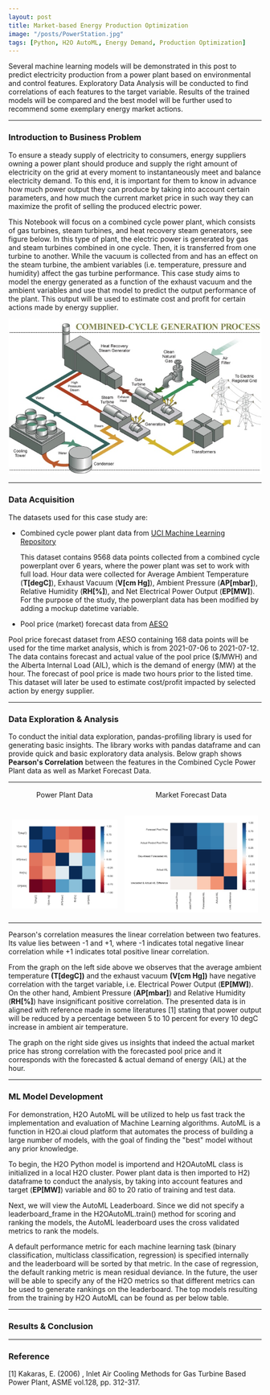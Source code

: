 ```yaml
---
layout: post
title: Market-based Energy Production Optimization
image: "/posts/PowerStation.jpg"
tags: [Python, H2O AutoML, Energy Demand, Production Optimization]
---
```


Several machine learning models will be demonstrated in this post to predict electricity production from a power plant based on environmental and control features. Exploratory Data Analysis will be conducted to find correlations of each features to the target variable. Results of the trained models will be compared and the best model will be further used to recommend some exemplary energy market actions.

---

### Introduction to Business Problem 

To ensure a steady supply of electricity to consumers, energy suppliers owning a power plant should produce and supply the right amount of electricity on the grid at every moment to instantaneously meet and balance electricity demand. To this end, it is important for them to know in advance how much power output they can produce by taking into account certain parameters, and how much the current market price in such way they can maximize the profit of selling the produced electric power.

This Notebook will focus on a combined cycle power plant, which consists of gas turbines, steam turbines, and heat recovery steam generators, see figure below. In this type of plant, the electric power is generated by gas and steam turbines combined in one cycle. Then, it is transferred from one turbine to another. While the vacuum is collected from and has an effect on the steam turbine, the ambient variables (i.e. temperature, pressure and humidity) affect the gas turbine performance. This case study aims to model the energy generated as a function of the exhaust vacuum and the ambient variables and use that model to predict the output performance of the plant. This output will be used to estimate cost and profit for certain actions made by energy supplier.

<td> 
  <p align="center"> <img src="/img/posts/CCNG-fullsize.jpg"> 
  </p> 
</td>

---

### Data Acquisition

The datasets used for this case study are:
- Combined cycle power plant data from [UCI Machine Learning Repository](http://archive.ics.uci.edu/ml/datasets/Combined+Cycle+Power+Plant)

  This dataset contains 9568 data points collected from a combined cycle powerplant over 6 years, where the power plant was set to work with full load. Hour data were collected for Average Ambient Temperature (**T[degC]**), Exhaust Vacuum (**V[cm Hg]**), Ambient Pressure (**AP[mbar]**), Relative Humidity (**RH[%]**), and Net Electrical Power Output (**EP[MW]**). For the purpose of the study, the powerplant data has been modified by adding a mockup datetime variable. 

- Pool price (market) forecast data from [AESO](http://ets.aeso.ca/) 

Pool price forecast dataset from AESO containing 168 data points will be used for the time market analysis, which is from 2021-07-06 to 2021-07-12. The data contains forecast and actual value of the pool price ($/MWH) and the Alberta Internal Load (AIL), which is the demand of energy (MW) at the hour. The forecast of pool price is made two hours prior to the listed time. This dataset will later be used to estimate cost/profit impacted by selected action by energy supplier.

---

### Data Exploration & Analysis

To conduct the initial data exploration, pandas-profiling library is used for generating basic insights. The library works with pandas dataframe and can provide quick and basic exploratory data analysis. Below graph shows **Pearson's Correlation** between the features in the Combined Cycle Power Plant data as well as Market Forecast Data. 

<table>
  <tr>
    <td> <p align="center">  Power Plant Data </p> </td>
    <td> <p align="center">  Market Forecast Data </p> </td>
  </tr>
  <tr>
    <td> <p align="center"> <img src="/img/posts/Pearsons_cor.jpg"> </p> </td> 
    <td> <p align="center"> <img src="/img/posts/AESO_Pearsons.jpg"> </p> </td> 
  </tr>
</table>

Pearson's correlation measures the linear correlation between two features. Its value lies between -1 and +1, where -1 indicates total negative linear correlation while +1 indicates total positive linear correlation. 

From the graph on the left side above we observes that the average ambient temperature **(T[degC])** and the exhaust vacuum **(V[cm Hg])** have negative correlation with the target variable, i.e. Electrical Power Output (**EP[MW]**). On the other hand, Ambient Pressure (**AP[mbar]**) and Relative Humidity (**RH[%]**) have insignificant positive correlation. The presented data is in aligned with reference made in some literatures [1] stating that power output will be reduced by a percentage between 5 to 10 percent for every 10 degC increase in ambient air temperature. 

The graph on the right side gives us insights that indeed the actual market price has strong correlation with the forecasted pool price and it corresponds with the forecasted & actual demand of energy (AIL) at the hour.

---

### ML Model Development

For demonstration, H2O AutoML will be utilized to help us fast track the implementation and evaluation of Machine Learning algorithms. AutoML is a function in H2O.ai cloud platform that automates the process of building a large number of models, with the goal of finding the "best" model without any prior knowledge. 

To begin, the H2O Python model is importend and H2OAutoML class is initialized in a local H2O cluster. Power plant data is then imported to H2) dataframe to conduct the analysis, by taking into account features and target (**EP[MW]**) variable and 80 to 20 ratio of training and test data.

Next, we will view the AutoML Leaderboard. Since we did not specify a leaderboard_frame in the H2OAutoML.train() method for scoring and ranking the models, the AutoML leaderboard uses the cross validated metrics to rank the models.

A default performance metric for each machine learning task (binary classification, multiclass classification, regression) is specified internally and the leaderboard will be sorted by that metric. In the case of regression, the default ranking metric is mean residual deviance. In the future, the user will be able to specify any of the H2O metrics so that different metrics can be used to generate rankings on the leaderboard. The top models resulting from the training by H2O AutoML can be found as per below table.



---

### Results & Conclusion

---

### Reference

[1] Kakaras, E. (2006) , Inlet Air Cooling Methods for Gas Turbine Based Power Plant, ASME vol.128, pp. 312-317.

